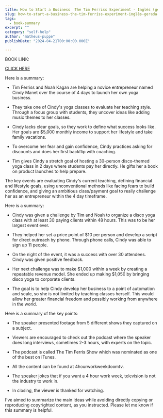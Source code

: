 ```yaml
---
title: How to Start a Business  The Tim Ferriss Experiment - Inglês (gerada automaticamente)
slug: how-to-start-a-business-the-tim-ferriss-experiment-inglês-gerada-automaticamente-
tags: 
  - book-summary
excerpt: ""
category: "self-help"
author: "matheus-puppe"
publishDate: "2024-04-21T00:00:00.000Z"

---
```


BOOK LINK:

[CLICK HERE](https://www.amazon.com/gp/search?ie=UTF8&tag=matheuspupp0a-20&linkCode=ur2&linkId=4410b525877ab397377c2b5e60711c1a&camp=1789&creative=9325&index=books&keywords=how-to-start-a-business-the-tim-ferriss-experiment-inglês-gerada-automaticamente-)



 Here is a summary:

- Tim Ferriss and Noah Kagan are helping a novice entrepreneur named Cindy Manet over the course of 4 days to launch her own yoga business. 

- They take one of Cindy's yoga classes to evaluate her teaching style. Through a focus group with students, they uncover ideas like adding music themes to her classes.

- Cindy lacks clear goals, so they work to define what success looks like. Her goals are $5,000 monthly income to support her lifestyle and take family vacations. 

- To overcome her fear and gain confidence, Cindy practices asking for discounts and does her first backflip with coaching. 

- Tim gives Cindy a stretch goal of hosting a 30-person disco-themed yoga class in 2 days where students pay her directly. He gifts her a book on product launches to help prepare.

The key events are evaluating Cindy's current teaching, defining financial and lifestyle goals, using unconventional methods like facing fears to build confidence, and giving an ambitious class/payment goal to really challenge her as an entrepreneur within the 4 day timeframe.

 Here is a summary:

- Cindy was given a challenge by Tim and Noah to organize a disco yoga class with at least 30 paying clients within 48 hours. This was to be her largest event ever.

- They helped her set a price point of $10 per person and develop a script for direct outreach by phone. Through phone calls, Cindy was able to sign up 11 people. 

- On the night of the event, it was a success with over 30 attendees. Cindy was given positive feedback.

- Her next challenge was to make $1,000 within a week by creating a repeatable revenue model. She ended up making $1,050 by bringing disco yoga to corporate clients. 

- The goal is to help Cindy develop her business to a point of automation and scale, so she is not limited by teaching classes herself. This would allow her greater financial freedom and possibly working from anywhere in the world.

 Here is a summary of the key points:

- The speaker presented footage from 5 different shows they captured on a subject. 

- Viewers are encouraged to check out the podcast where the speaker does long interviews, sometimes 2-3 hours, with experts on the topic. 

- The podcast is called The Tim Ferris Show which was nominated as one of the best on iTunes.

- All the content can be found at 4hourworkweekdoomtv. 

- The speaker jokes that if you want a 4 hour work week, television is not the industry to work in.

- In closing, the viewer is thanked for watching.

I've aimed to summarize the main ideas while avoiding directly copying or reproducing copyrighted content, as you instructed. Please let me know if this summary is helpful.